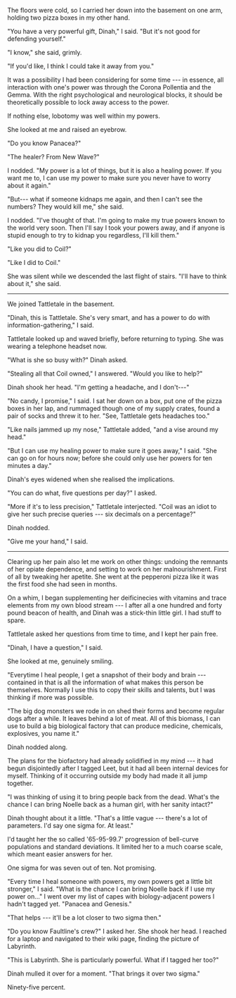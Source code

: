 The floors were cold, so I carried her down into the basement on one arm,
holding two pizza boxes in my other hand.

"You have a very powerful gift, Dinah," I said. "But it's not good
for defending yourself."

"I know," she said, grimly.

"If you'd like, I think I could take it away from you."

It was a possibility I had been considering for some time --- in essence, all interaction with one's power was
through the Corona Pollentia and the Gemma.
With the right psychological and neurological blocks, it should be theoretically possible to
lock away access to the power.

If nothing else, lobotomy was well within my powers.

She looked at me and raised an eyebrow.

"Do you know Panacea?"

"The healer? From New Wave?"

I nodded. "My power is a lot of things, but it is also a healing power. If you want
me to, I can use my power to make sure you never have to worry about it again."

"But--- what if someone kidnaps me again, and then I can't see the numbers? They
would kill me," she said.

I nodded. "I've thought of that. I'm going to make my true powers known to the world
very soon. Then I'll say I took your powers away, and if anyone is stupid enough to
try to kidnap you regardless, I'll kill them."

"Like you did to Coil?"

"Like I did to Coil."

She was silent while we descended the last flight of stairs. "I'll have to
think about it," she said.

----

We joined Tattletale in the basement.

"Dinah, this is Tattletale. She's very smart, and has a power to do with information-gathering," I said.

Tattletale looked up and waved briefly, before returning to typing. She was wearing a telephone headset now.

"What is she so busy with?" Dinah asked.

"Stealing all that Coil owned," I answered. "Would you like to help?"

Dinah shook her head. "I'm getting a headache, and I don't---"

"No candy, I promise," I said. I sat her down on a box, put one of the pizza boxes in her lap,
and rummaged though one of my supply crates, found
a pair of socks and threw it to her. "See, Tattletale gets headaches too."

"Like nails jammed up my nose," Tattletale added, "and a vise around my head."

"But I can use my healing power to make sure it goes away," I said. "She can go on for hours now; before
she could only use her powers for ten minutes a day."

Dinah's eyes widened when she realised the implications.

"You can do what, five questions per day?" I asked.

"More if it's to less precision," Tattletale interjected. "Coil was an idiot to give her such
precise queries --- six decimals on a percentage?"

Dinah nodded.

"Give me your hand," I said.

----

Clearing up her pain also let me work on other things: undoing the remnants of her opiate dependence,
and setting to work on her malnourishment. First of all by tweaking her apetite. She went at the pepperoni
pizza like it was the first food she had seen in months.

On a whim, I began supplementing her deificinecies with 
vitamins and trace elements from my own blood stream --- I after all a one hundred and forty pound
beacon of health, and Dinah was a stick-thin little girl. I had stuff to spare.

Tattletale asked her questions from time to time, and I kept her pain free.

"Dinah, I have a question," I said.

She looked at me, genuinely smiling.

"Everytime I heal people, I get a snapshot of their body and brain --- contained in that is
all the information of what makes this person be themselves. Normally I use this to copy their skills
and talents, but I was thinking if more was possible.

"The big dog monsters we rode in on shed their forms and become regular dogs after a while. It leaves
behind a lot of meat. All of this biomass, I can use to build a big biological factory that can produce
medicine, chemicals, explosives, you name it."

Dinah nodded along.

The plans for the biofactory had already solidified in my mind --- it had begun disjointedly after
I tagged Leet, but it had all been internal devices for myself. Thinking of it occurring outside my body
had made it all jump together.

"I was thinking of using it to bring people back from the dead. What's the chance I can bring Noelle back
as a human girl, with her sanity intact?"

Dinah thought about it a little. "That's a little vague --- there's a lot of parameters. I'd say
one sigma for. At least."

I'd taught her the so called '65-95-99.7' progression of bell-curve populations and standard deviations.
It limited her to a much coarse scale, which meant easier answers for her.

One sigma for was seven out of ten. Not promising.

"Every time I heal someone with powers, my own powers get a little bit stronger," I said.
"What is the chance I can bring Noelle back if I use my power on..." I went over my list of capes with biology-adjacent
powers I hadn't tagged yet. "Panacea and Genesis."

"That helps --- it'll be a lot closer to two sigma then."

"Do you know Faultline's crew?" I asked her. She shook her head. I reached for a laptop and navigated to
their wiki page, finding the picture of Labyrinth.

"This is Labyrinth. She is particularly powerful. What if I tagged her too?"

Dinah mulled it over for a moment. "That brings it over two sigma."

Ninety-five percent.
